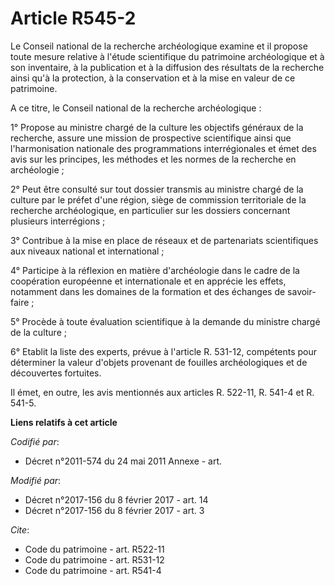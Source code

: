 # Article R545-2

Le Conseil national de la recherche archéologique examine et il propose toute mesure relative à l'étude scientifique du
patrimoine archéologique et à son inventaire, à la publication et à la diffusion des résultats de la recherche ainsi qu'à la
protection, à la conservation et à la mise en valeur de ce patrimoine.

A ce titre, le Conseil national de la recherche archéologique : 

1° Propose au ministre chargé de la culture les objectifs généraux de la recherche, assure une mission de prospective
scientifique ainsi que l'harmonisation nationale des programmations interrégionales et émet des avis sur les principes, les
méthodes et les normes de la recherche en archéologie ; 

2° Peut être consulté sur tout dossier transmis au ministre chargé de la culture par le préfet d'une région, siège de
commission territoriale de la recherche archéologique, en particulier sur les dossiers concernant plusieurs interrégions ; 

3° Contribue à la mise en place de réseaux et de partenariats scientifiques aux niveaux national et international ; 

4° Participe à la réflexion en matière d'archéologie dans le cadre de la coopération européenne et internationale et en
apprécie les effets, notamment dans les domaines de la formation et des échanges de savoir-faire ; 

5° Procède à toute évaluation scientifique à la demande du ministre chargé de la culture ; 

6° Etablit la liste des experts, prévue à l'article R. 531-12, compétents pour déterminer la valeur d'objets provenant de
fouilles archéologiques et de découvertes fortuites. 

Il émet, en outre, les avis mentionnés aux articles R. 522-11, R. 541-4 et R. 541-5.

**Liens relatifs à cet article**

_Codifié par_:

  - Décret n°2011-574 du 24 mai 2011 Annexe - art.

_Modifié par_:

  - Décret n°2017-156 du 8 février 2017 - art. 14
  - Décret n°2017-156 du 8 février 2017 - art. 3

_Cite_:

  - Code du patrimoine - art. R522-11
  - Code du patrimoine - art. R531-12
  - Code du patrimoine - art. R541-4
